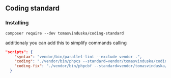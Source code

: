 ## Coding standard

### Installing
```
composer require --dev tomasvinduska/coding-standard
```

additionaly you can add this to simplify commands calling

```json
"scripts": {
    "syntax": "vendor/bin/parallel-lint --exclude vendor .",
    "coding": "./vendor/bin/phpcs --standard=vendor/tomasvinduska/coding-standard/src/ruleset.xml --report=summary --ignore=vendor/*,temp/* --extensions=php --tab-width=4 -sp .",
    "coding-fix": "./vendor/bin/phpcbf --standard=vendor/tomasvinduska/coding-standard/src/ruleset.xml --ignore=vendor/*,temp/* --extensions=php --tab-width=4 -p ."
  }
```
